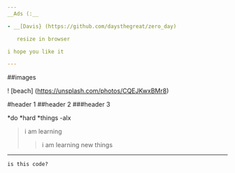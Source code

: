 ```yaml
---
__Ads (:__

- __[Davis} (https://github.com/daysthegreat/zero_day)

   resize in browser

i hope you like it

---
```


##images

! [beach] (https://unsplash.com/photos/CQEJKwxBMr8) 

#header 1
##header 2
###header 3

*do
*hard
*things
-alx

> i am learning
> > i am learning new things

---

`is this code?`
